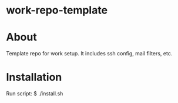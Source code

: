 work-repo-template
========

# About
Template repo for work setup. It includes ssh config, mail filters, etc.

# Installation
Run script:
$ ./install.sh
